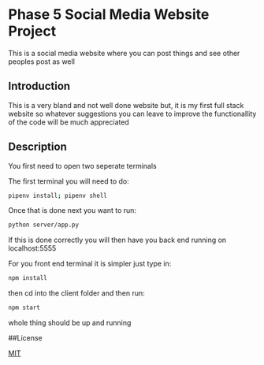 # Phase 5 Social Media Website Project

This is a social media website where you can post things and see other peoples post as well

## Introduction

This is a very bland and not well done website but, it is my first full stack website so whatever suggestions you can leave to improve the functionallity of the code will be much appreciated

## Description 

You first need to open two seperate terminals 

The first terminal you will need to do:
```bash
pipenv install; pipenv shell
```

Once that is done next you want to run:
```bash
python server/app.py
```

If this is done correctly you will then have you back end running on localhost:5555

For you front end terminal it is simpler just type in:
```bash
npm install
```
then cd into the client folder and then run:
```bash
npm start
```
whole thing should be up and running 

##License

[MIT](https://choosealicense.com/licenses/mit/)